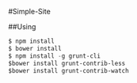 #Simple-Site

##Using

```lisp
$ npm install
$ bower install
$ npm install -g grunt-cli
$bower install grunt-contrib-less
$bower install grunt-contrib-watch
```
